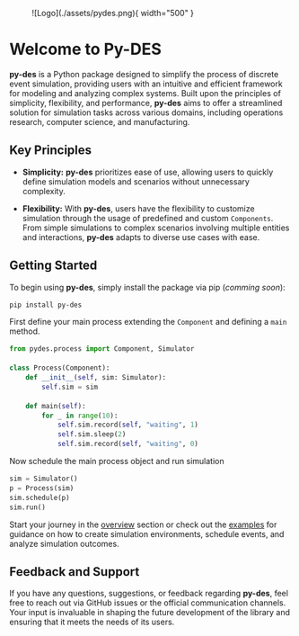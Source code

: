 <figure markdown>
  ![Logo](./assets/pydes.png){ width="500" }
</figure>


# Welcome to Py-DES

**py-des** is a Python package designed to simplify the process of discrete event simulation, providing users with an intuitive and efficient framework for modeling and analyzing complex systems. Built upon the principles of simplicity, flexibility, and performance, **py-des** aims to offer a streamlined solution for simulation tasks across various domains, including operations research, computer science, and manufacturing.

## Key Principles

- **Simplicity:** **py-des** prioritizes ease of use, allowing users to quickly define simulation models and scenarios without unnecessary complexity.

- **Flexibility:** With **py-des**, users have the flexibility to customize simulation through the usage of predefined and custom `Components`. From simple simulations to complex scenarios involving multiple entities and interactions, **py-des** adapts to diverse use cases with ease.


## Getting Started

To begin using **py-des**, simply install the package via pip (_comming soon_):

```bash
pip install py-des
```

First define your main process extending the `Component` and defining a `main` method. 

```py
from pydes.process import Component, Simulator

class Process(Component):
    def __init__(self, sim: Simulator):
        self.sim = sim

    def main(self):
        for _ in range(10):
            self.sim.record(self, "waiting", 1)
            self.sim.sleep(2)
            self.sim.record(self, "waiting", 0)
```

Now schedule the main process object and run simulation

```py
sim = Simulator()
p = Process(sim)
sim.schedule(p)
sim.run()
```

Start your journey in the [overview](overview.md) section or check out the [examples](examples.md) for guidance on how to create simulation environments, schedule events, and analyze simulation outcomes.


## Feedback and Support

If you have any questions, suggestions, or feedback regarding **py-des**, feel free to reach out via GitHub issues or the official communication channels. Your input is invaluable in shaping the future development of the library and ensuring that it meets the needs of its users.

